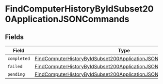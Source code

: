 # FindComputerHistoryByIdSubset200ApplicationJSONCommands


## Fields

| Field                                                                                                                                                             | Type                                                                                                                                                              | Required                                                                                                                                                          | Description                                                                                                                                                       |
| ----------------------------------------------------------------------------------------------------------------------------------------------------------------- | ----------------------------------------------------------------------------------------------------------------------------------------------------------------- | ----------------------------------------------------------------------------------------------------------------------------------------------------------------- | ----------------------------------------------------------------------------------------------------------------------------------------------------------------- |
| `completed`                                                                                                                                                       | [FindComputerHistoryByIdSubset200ApplicationJSONCommandsCompleted](../../models/operations/findcomputerhistorybyidsubset200applicationjsoncommandscompleted.md)[] | :heavy_minus_sign:                                                                                                                                                | N/A                                                                                                                                                               |
| `failed`                                                                                                                                                          | [FindComputerHistoryByIdSubset200ApplicationJSONCommandsFailed](../../models/operations/findcomputerhistorybyidsubset200applicationjsoncommandsfailed.md)[]       | :heavy_minus_sign:                                                                                                                                                | N/A                                                                                                                                                               |
| `pending`                                                                                                                                                         | [FindComputerHistoryByIdSubset200ApplicationJSONCommandsPending](../../models/operations/findcomputerhistorybyidsubset200applicationjsoncommandspending.md)[]     | :heavy_minus_sign:                                                                                                                                                | N/A                                                                                                                                                               |
